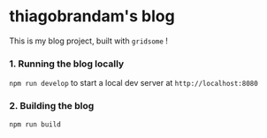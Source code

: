 # thiagobrandam's blog

This is my blog project, built with `gridsome` !

### 1. Running the blog locally

`npm run develop` to start a local dev server at `http://localhost:8080`

### 2. Building the blog

`npm run build`